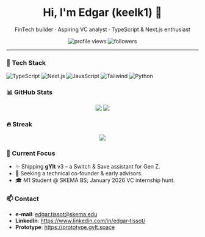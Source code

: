 <h1 align="center">Hi, I'm Edgar (keelk1) 👋</h1>

<p align="center">
  FinTech builder · Aspiring VC analyst · TypeScript & Next.js enthusiast
</p>

<p align="center">
  <img src="https://komarev.com/ghpvc/?username=keelk1&style=flat-square" alt="profile views" />
  <img src="https://img.shields.io/github/followers/keelk1?label=Follow&style=social" alt="followers" />
</p>

---

### 🔧 Tech Stack
![TypeScript](https://img.shields.io/badge/-TypeScript-black?style=flat-square&logo=typescript)
![Next.js](https://img.shields.io/badge/-Next.js-black?style=flat-square&logo=next.js)
![JavaScript](https://img.shields.io/badge/-JavaScript-black?style=flat-square&logo=javascript)
![Tailwind](https://img.shields.io/badge/-TailwindCSS-black?style=flat-square&logo=tailwind-css)
![Python](https://img.shields.io/badge/-Python-black?style=flat-square&logo=python)

### 📊 GitHub Stats
<p align="center">
  <img src="https://github-readme-stats.vercel.app/api?username=keelk1&show_icons=true&hide_border=true" />
  <img src="https://github-readme-stats.vercel.app/api/top-langs/?username=keelk1&layout=compact&hide_border=true&hide=html,css" />
</p>

### 🔥 Streak
<p align="center">
  <img src="https://github-readme-streak-stats.herokuapp.com/?user=keelk1&hide_border=true" />
</p>

### 🚀 Current Focus
- ✨ Shipping **gYlt** v3 – a Switch & Save assistant for Gen Z.
- 🤝 Seeking a technical co‑founder & early advisors.
- 🎓 M1 Student @ SKEMA BS; January 2026 VC internship hunt.

### 📫 Contact
- **e‑mail**: edgar.tissot@skema.edu  
- **LinkedIn**: <https://www.linkedin.com/in/edgar‑tissot/>  
- **Prototype**: <https://prototype.gylt.space>
